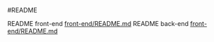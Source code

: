 #README

README front-end [front-end/README.md](front-end/README.md)
README back-end [front-end/README.md](back-end/README.md)